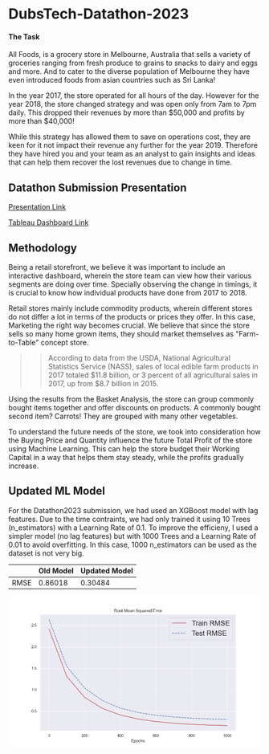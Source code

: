# DubsTech-Datathon-2023

#### The Task

All Foods, is a grocery store in Melbourne, Australia that sells a variety of groceries ranging from fresh produce to grains to snacks to dairy and eggs and more. And to cater to the diverse population of Melbourne they have even introduced foods from asian countries such as Sri Lanka! 

In the year 2017, the store operated for all hours of the day. However for the year 2018, the store changed strategy and was open only from 7am to 7pm daily. This dropped their revenues by more than $50,000 and profits by more than $40,000!

While this strategy has allowed them to save on operations cost, they are keen for it not impact their revenue any further for the year 2019. Therefore they have hired you and your team as an analyst to gain insights and ideas that can help them recover the lost revenues due to change in time. 

## Datathon Submission Presentation

[Presentation Link](https://docs.google.com/presentation/d/1nb3SO0GwrA2altb8U1LN08yKqxB0s_uy4rKRcNzoAgo/edit?usp=sharing)

[Tableau Dashboard Link](https://public.tableau.com/app/profile/pragya.verma6604/viz/OrcaCorps_RetailAnalysis/What-ifAnalysis?publish=yes)


## Methodology

Being a retail storefront, we believe it was important to include an interactive dashboard, wherein the store team can view how their various segments are doing over time. Specially observing the change in timings, it is crucial to know how individual products have done from 2017 to 2018. 

Retail stores mainly include commodity products, wherein different stores do not differ a lot in terms of the products or prices they offer. In this case, Marketing the right way becomes crucial. We believe that since the store sells so many home grown items, they should market themselves as "Farm-to-Table" concept store.

>>According to data from the USDA, National Agricultural Statistics Service (NASS), sales of local edible farm products in 2017 totaled $11.8 billion, or 3 percent of all agricultural sales in 2017, up from $8.7 billion in 2015.

Using the results from the Basket Analysis, the store can group commonly bought items together and offer discounts on products. A commonly bought second item? Carrots! They are grouped with many other vegetables.

To understand the future needs of the store, we took into consideration how the Buying Price and Quantity influence the future Total Profit of the store using Machine Learning. This can help the store budget their Working Capital in a way that helps them stay steady, while the profits gradually increase.

## Updated ML Model

For the Datathon2023 submission, we had used an XGBoost model with lag features. Due to the time contraints, we had only trained it using 10 Trees (n_estimators) with a Learning Rate of 0.1.
To improve the efficieny, I used a simpler model (no lag features) but with 1000 Trees and a Learning Rate of 0.01 to avoid overfitting. In this case, 1000 n_estimators can be used as the dataset is not very big. 

|      |   Old Model   | Updated Model |
| -----| ------------- | ------------- |
| RMSE |    0.86018    |    0.30484    |


<p align="left">
  <img src="XGBoost_RMSE.png" width="850" title="XGBoost">
</p>
